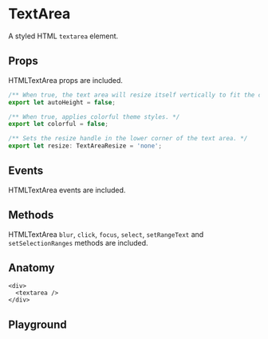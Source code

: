 <script>
    import Playground from './TextAreaPlayground.svelte';
</script>

# TextArea

A styled HTML `textarea` element.

## Props

HTMLTextArea props are included.

```ts
/** When true, the text area will resize itself vertically to fit the current text.*/
export let autoHeight = false;

/** When true, applies colorful theme styles. */
export let colorful = false;

/** Sets the resize handle in the lower corner of the text area. */
export let resize: TextAreaResize = 'none';
```

## Events

HTMLTextArea events are included.

## Methods

HTMLTextArea `blur`, `click`, `focus`, `select`, `setRangeText` and `setSelectionRanges` methods are included.

## Anatomy

```svelte
<div>
  <textarea />
</div>
```

## Playground

 <Playground/>
